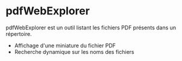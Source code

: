 # pdfWebExplorer
pdfWebExplorer est un outil listant les fichiers PDF présents dans un répertoire.
  - Affichage d'une miniature du fichier PDF
  - Recherche dynamique sur les noms des fichiers
